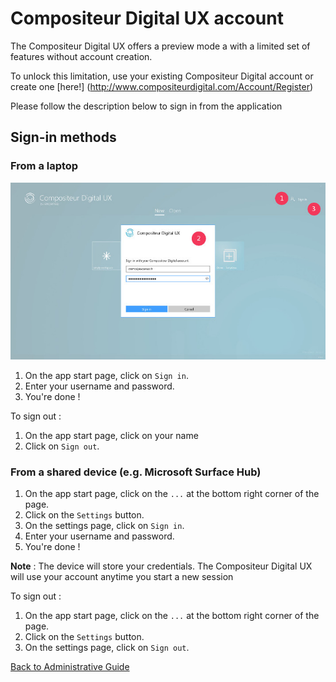 # Compositeur Digital UX account

The Compositeur Digital UX offers a preview mode a with a limited set of features without account creation. 

To unlock this limitation, use your existing Compositeur Digital account or create one [here!] (http://www.compositeurdigital.com/Account/Register)

Please follow the description below to sign in from the application 

## Sign-in methods 

### From a laptop

![Sign in on from the app installed on your laptop](../img/administrative_connect_laptop.JPG)

1. On the app start page, click on `Sign in`.
1. Enter your username and password.
1. You're done !

To sign out :  

1. On the app start page, click on your name
2. Click on `Sign out`.


### From a shared device (e.g. Microsoft Surface Hub)

1. On the app start page, click on the `...` at the bottom right corner of the page.
1. Click on the `Settings` button.
1. On the settings page, click on `Sign in`.
1. Enter your username and password.
1. You're done ! 

**Note** : The device will store your credentials. The Compositeur Digital UX will use your account anytime you start a new session 

To sign out : 

1. On the app start page, click on the `...` at the bottom right corner of the page.
1. Click on the `Settings` button.
1. On the settings page, click on `Sign out`.

[Back to Administrative Guide](index.md)
